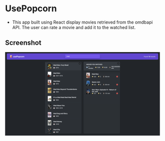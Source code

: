 # UsePopcorn
* This app built using React display movies retrieved from the omdbapi API. The user can rate a movie and add it to the watched list.


## Screenshot

![Screenshot](screenshot.png)
